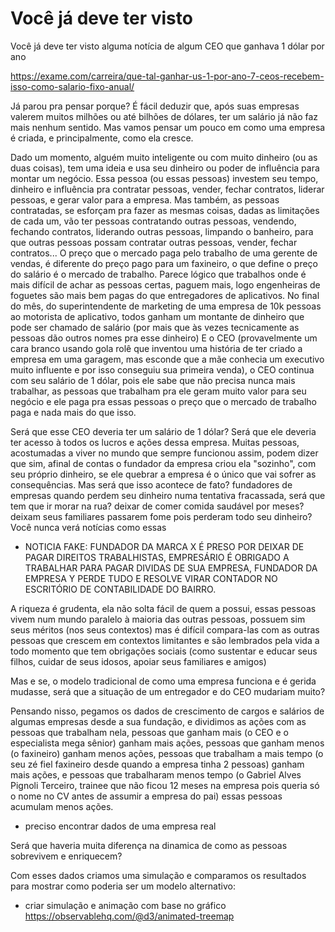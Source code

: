 # Você já deve ter visto
 Você já deve ter visto alguma notícia de algum CEO que ganhava 1 dólar por ano

 https://exame.com/carreira/que-tal-ganhar-us-1-por-ano-7-ceos-recebem-isso-como-salario-fixo-anual/

 Já parou pra pensar porque? 
 É fácil deduzir que, após suas empresas valerem muitos milhões ou até bilhões de dólares, ter um salário já não faz mais nenhum sentido.
 Mas vamos pensar um pouco em como uma empresa é criada, e principalmente, como ela cresce.
 
 Dado um momento, alguém muito inteligente ou com muito dinheiro (ou as duas coisas), tem uma ideia e usa seu dinheiro ou poder de influência para montar um negócio. Essa pessoa (ou essas pessoas) investem seu tempo, dinheiro e influência pra contratar pessoas, vender, fechar contratos, liderar pessoas, e gerar valor para a empresa.
 Mas também, as pessoas contratadas, se esforçam pra fazer as mesmas coisas, dadas as limitações de cada um, vão ter pessoas contratando outras pessoas, vendendo, fechando contratos, liderando outras pessoas, limpando o banheiro, para que outras pessoas possam contratar outras pessoas, vender, fechar contratos...
 O preço que o mercado paga pelo trabalho de uma gerente de vendas, é diferente do preço pago para um faxineiro, o que define o preço do salário é o mercado de trabalho. Parece lógico que trabalhos onde é mais difícil de achar as pessoas certas, paguem mais, logo engenheiras de foguetes são mais bem pagas do que entregadores de aplicativos. 
 No final do mês, do superintendente de marketing de uma empresa de 10k pessoas ao motorista de aplicativo, todos ganham um montante de dinheiro que pode ser chamado de salário (por mais que às vezes tecnicamente as pessoas dão outros nomes pra esse dinheiro)
 E o CEO (provavelmente um cara branco usando gola rolê que inventou uma história de ter criado a empresa em uma garagem, mas esconde que a mãe conhecia um executivo muito influente e por isso conseguiu sua primeira venda), o CEO continua com seu salário de 1 dólar, pois ele sabe que não precisa nunca mais trabalhar, as pessoas que trabalham pra ele geram muito valor para seu negócio e ele paga pra essas pessoas o preço que o mercado de trabalho paga e nada mais do que isso.

 Será que esse CEO deveria ter um salário de 1 dólar? Será que ele deveria ter acesso à todos os lucros e ações dessa empresa.
 Muitas pessoas, acostumadas a viver no mundo que sempre funcionou assim, podem dizer que sim, afinal de contas o fundador da empresa criou ela "sozinho", com seu próprio dinheiro, se ele quebrar a empresa é o único que vai sofrer as consequências.
 Mas será que isso acontece de fato? fundadores de empresas quando perdem seu dinheiro numa tentativa fracassada, será que tem que ir morar na rua? deixar de comer comida saudável por meses? deixam seus familiares passarem fome pois perderam todo seu dinheiro? 
 Você nunca verá notícias como essas
 * NOTICIA FAKE: FUNDADOR DA MARCA X É PRESO POR DEIXAR DE PAGAR DIREITOS TRABALHISTAS, EMPRESÁRIO É OBRIGADO A TRABALHAR PARA PAGAR DIVIDAS DE SUA EMPRESA, FUNDADOR DA EMPRESA Y PERDE TUDO E RESOLVE VIRAR CONTADOR NO ESCRITÓRIO DE CONTABILIDADE DO BAIRRO.

 A riqueza é grudenta, ela não solta fácil de quem a possui, essas pessoas vivem num mundo paralelo à maioria das outras pessoas, possuem sim seus méritos (nos seus contextos) mas é difícil compara-las com as outras pessoas que crescem em contextos limitantes e são lembrados pela vida a todo momento que tem obrigações sociais (como sustentar e educar seus filhos, cuidar de seus idosos, apoiar seus familiares e amigos)

 Mas e se, o modelo tradicional de como uma empresa funciona e é gerida mudasse, será que a situação de um entregador e do CEO mudariam muito?

 Pensando nisso, pegamos os dados de crescimento de cargos e salários de algumas empresas desde a sua fundação, e dividimos as ações com as pessoas que trabalham nela, pessoas que ganham mais (o CEO e o especialista mega sênior) ganham mais ações, pessoas que ganham menos (o faxineiro) ganham menos ações, pessoas que trabalham a mais tempo (o seu zé fiel faxineiro desde quando a empresa tinha 2 pessoas) ganham mais ações, e pessoas que trabalharam menos tempo (o Gabriel Alves Pignoli Terceiro, trainee que não ficou 12 meses na empresa pois queria só o nome no CV antes de assumir a empresa do pai) essas pessoas acumulam menos ações.

* preciso encontrar dados de uma empresa real

 Será que haveria muita diferença na dinamica de como as pessoas sobrevivem e enriquecem?

 Com esses dados criamos uma simulação e comparamos os resultados para mostrar como poderia ser um modelo alternativo: 

* criar simulação e animação com base no gráfico  https://observablehq.com/@d3/animated-treemap